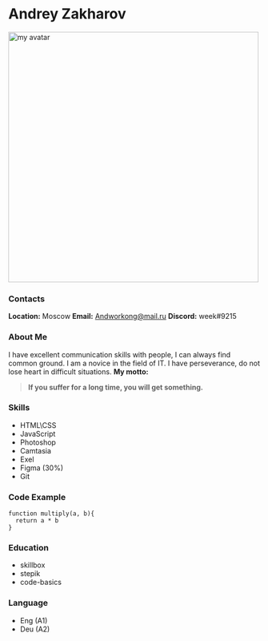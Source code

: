 # Andrey Zakharov

<img src="https://scientificrussia.ru/images/b/teb-full.jpg" alt="my avatar" width="500" heigt="500">

### Contacts

**Location:**
Moscow
**Email:**
Andworkong@mail.ru
**Discord:**
week#9215

### About Me

I have excellent communication skills with people, I can always find common ground. I am a novice in the field of IT. I have perseverance, do not lose heart in difficult situations.
**My motto:**

> **If you suffer for a long time, you will get something.**

### Skills

- HTML\CSS
- JavaScript
- Photoshop
- Camtasia
- Exel
- Figma (30%)
- Git

### Code Example

```
function multiply(a, b){
  return a * b
}
```

### Education

- skillbox
- stepik
- code-basics

### Language

- Eng (A1)
- Deu (A2)
